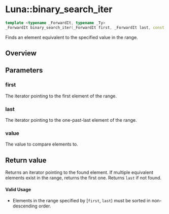 # Luna::binary_search_iter

```c++
template <typename _ForwardIt, typename _Ty>
_ForwardIt binary_search_iter(_ForwardIt first, _ForwardIt last, const _Ty &value)
```

Finds an element equivalent to the specified value in the range. 

## Overview


## Parameters
### first
The iterator pointing to the first element of the range. 

### last
The iterator pointing to the one-past-last element of the range. 

### value
The value to compare elements to. 

## Return value
Returns an iterator pointing to the found element. If multiple equivalent elements exist in the range, returns the first one. Returns `last` if not found. 

#### Valid Usage
* Elements in the range specified by [`first`, `last`) must be sorted in non-descending order. 

